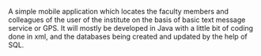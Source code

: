 A simple mobile application which locates the faculty members and colleagues of the user of the institute on the basis of basic text message service or GPS. It will mostly be developed in Java with a little bit of coding done in xml, and the databases being created and updated by the help of SQL.